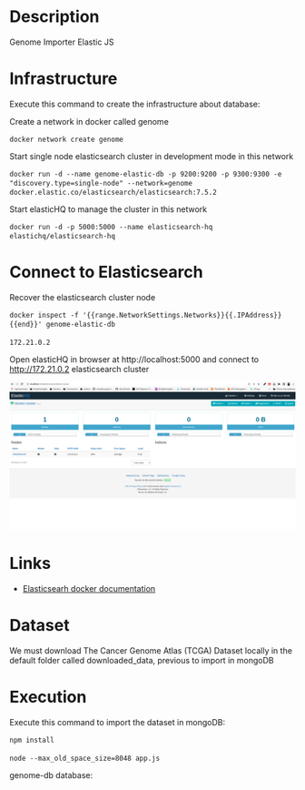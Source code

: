 # Description
Genome Importer Elastic JS

# Infrastructure
Execute this command to create the infrastructure about database:

Create a network in docker called genome

```
docker network create genome
```

Start single node elasticsearch cluster in development mode in this network

```
docker run -d --name genome-elastic-db -p 9200:9200 -p 9300:9300 -e "discovery.type=single-node" --network=genome docker.elastic.co/elasticsearch/elasticsearch:7.5.2
```

Start elasticHQ to manage the cluster in this network

```
docker run -d -p 5000:5000 --name elasticsearch-hq elastichq/elasticsearch-hq
```


# Connect to Elasticsearch

Recover the elasticsearch cluster node
```
docker inspect -f '{{range.NetworkSettings.Networks}}{{.IPAddress}}{{end}}' genome-elastic-db

172.21.0.2
```

Open elasticHQ in browser at http://localhost:5000 and connect to http://172.21.0.2 elasticsearch cluster

![elasticHQ Dashboard](captures/elasticHQ.png)

# Links

- [Elasticsearh docker documentation](https://www.elastic.co/guide/en/elasticsearch/reference/7.5/docker.html)

# Dataset
We must download The Cancer Genome Atlas (TCGA) Dataset locally in the default folder called downloaded_data, previous to import in mongoDB

# Execution
Execute this command to import the dataset in mongoDB:

```
npm install

node --max_old_space_size=8048 app.js
```

genome-db database:

